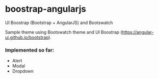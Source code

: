 # boostrap-angularjs
UI Boostrap (Bootstrap + AngularJS) and Bootswatch

Sample theme using Bootswatch theme and UI Boostrap (https://angular-ui.github.io/bootstrap).

### Implemented so far:
* Alert
* Modal
* Dropdown
